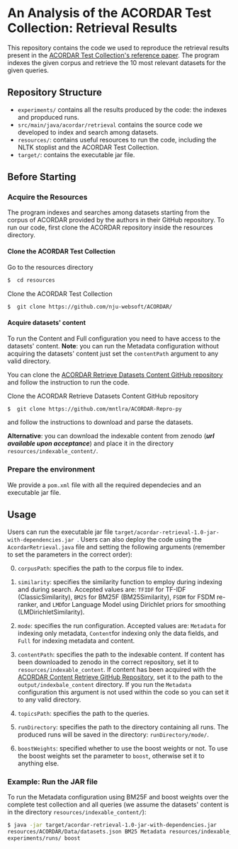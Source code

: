 # An Analysis of the ACORDAR Test Collection: Retrieval Results

This repository contains the code we used to reproduce the retrieval results present in the [ACORDAR Test Collection's reference paper](https://doi.org/10.1145/3477495.3531729). The program indexes the given corpus and retrieve the 10 most relevant datasets for the given queries. 

## Repository Structure
- `experiments/` contains all the results produced by the code: the indexes and propduced runs.
- `src/main/java/acordar/retrieval` contains the source code we developed to index and search among datasets.
- `resources/`: contains useful resources to run the code, including the NLTK stoplist and the ACORDAR Test Collection.
- `target/`: contains the executable jar file.

## Before Starting

### Acquire the Resources
The program indexes and searches among datasets starting from the corpus of ACORDAR provided by the authors in their GitHub repository. To run our code, first clone the ACORDAR repository inside the resources directory.

#### Clone the ACORDAR Test Collection

Go to the resources directory
```bash
$  cd resources
```

Clone the ACORDAR Test Collection
```bash
$  git clone https://github.com/nju-websoft/ACORDAR/
```

#### Acquire datasets' content

To run the Content and Full configuration you need to have access to the datasets' content. **Note**: you can run the Metadata configuration without acquiring the datasets' content just set the `contentPath` argument to any valid directory.

You can clone the [ACORDAR Retrieve Datasets Content GitHub repository](https://github.com/mntlra/ACORDAR-Repro-py) and follow the instruction to run the code. 

Clone the ACORDAR Retrieve Datasets Content GitHub repository
```bash
$  git clone https://github.com/mntlra/ACORDAR-Repro-py
```
and follow the instructions to download and parse the datasets.

**Alternative**: you can download the indexable content from zenodo (_**url available upon acceptance**_) and place it in the directory `resources/indexable_content/`.

### Prepare the environment
We provide a `pom.xml` file with all the required dependecies and an executable jar file. 

## Usage

Users can run the executable jar file `target/acordar-retrieval-1.0-jar-with-dependencies.jar `. Users can also deploy the code using the `AcordarRetrieval.java` file and setting the following arguments (remember to set the parameters in the correct order):

0.  `corpusPath`: specifies the path to the corpus file to index.

1. `similarity`: specifies the similarity function to employ during indexing and during search. Accepted values are: `TFIDF` for TF-IDF (ClassicSimilarity), `BM25` for BM25F (BM25Similarity), `FSDM` for FSDM re-ranker, and `LMD`for Language Model using Dirichlet priors for smoothing (LMDirichletSimilarity).

2. `mode`: specifies the run configuration. Accepted values are: `Metadata` for indexing only metadata, `Content`for indexing only the data fields, and `Full` for indexing metadata and content.

3. `contentPath`: specifies the path to the indexable content. If content has been downloaded to zenodo in the correct repository, set it to `resources/indexable_content`. If content has been acquired with the [ACORDAR Content Retrieve GitHub Repository](https://github.com/mntlra/ACORDAR-Repro-py), set it to the path to the `output/indexbale_content` directory. If you run the `Metadata` configuration this argument is not used within the code so you can set it to any valid directory.

4.  `topicsPath`: specifies the path to the queries.

5.  `runDirectory`: specifies the path to the directory containing all runs. The produced runs will be saved in the directory: `runDirectory/mode/`.

6. `boostWeights`: specified whether to use the boost weights or not. To use the boost weights set the parameter to `boost`, otherwise set it to anything else.

### Example: Run the JAR file

To run the Metadata configuration using BM25F and boost weights over the complete test collection and all queries (we assume the datasets' content is in the directory `resources/indexable_content/`):

```bash
$ java -jar target/acordar-retrieval-1.0-jar-with-dependencies.jar 
resources/ACORDAR/Data/datasets.json BM25 Metadata resources/indexable_content/ resources/ACORDAR/Data/all_queries.txt 
experiments/runs/ boost
```
